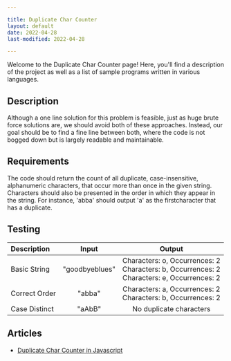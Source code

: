 ```yaml
---

title: Duplicate Char Counter
layout: default
date: 2022-04-28
last-modified: 2022-04-28

---
```


Welcome to the Duplicate Char Counter page! Here, you'll find a description of the project as well as a list of sample programs written in various languages.

## Description

Although a one line solution for this problem is feasible, just as huge brute force solutions are, we should avoid both of these approaches. Instead, our goal should be to find a fine line between both, where the code is not bogged down but is largely readable and maintainable.


## Requirements

The code should return the count of all duplicate, case-insensitive, alphanumeric characters, that occur more than once in the given string. Characters should also be presented in the order in which they appear in the string. For instance, 'abba' should output 'a' as the firstcharacter that has a duplicate.


## Testing

|   Description  | Input           | Output                                                                                                        |
| :--------------| :-------------: | :-----------------------------------------------------------------------------------------------------------: |
| Basic String   | "goodbyeblues"  | Characters: o, Occurrences: 2 <br /> Characters: b, Occurrences: 2 <br /> Characters: e, Occurrences: 2 <br />|
| Correct Order  | "abba"          | Characters: a, Occurrences: 2 <br /> Characters: b, Occurrences: 2                                            |
| Case Distinct  | "aAbB"          | No duplicate characters                                                                                       |


## Articles

- [Duplicate Char Counter in Javascript](https://sampleprograms.io/projects/duplicate-char-counter/javascript)